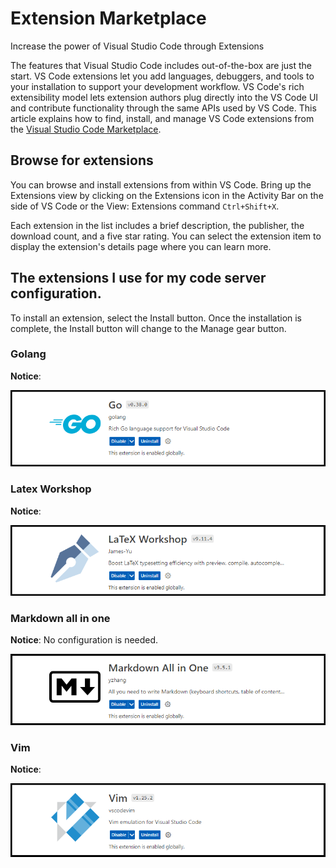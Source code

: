 # Extension Marketplace

Increase the power of Visual Studio Code through Extensions

The features that Visual Studio Code includes out-of-the-box are just the start. VS Code extensions let you add languages, debuggers, and tools to your installation to support your development workflow. VS Code's rich extensibility model lets extension authors plug directly into the VS Code UI and contribute functionality through the same APIs used by VS Code. This article explains how to find, install, and manage VS Code extensions from the [Visual Studio Code Marketplace](https://marketplace.visualstudio.com/VSCode).

## Browse for extensions
You can browse and install extensions from within VS Code. Bring up the Extensions view by clicking on the Extensions icon in the Activity Bar on the side of VS Code or the View: Extensions command `Ctrl+Shift+X`.

Each extension in the list includes a brief description, the publisher, the download count, and a five star rating. You can select the extension item to display the extension's details page where you can learn more.

## The extensions I use for my code server configuration.

To install an extension, select the Install button. Once the installation is complete, the Install button will change to the Manage gear button.

### Golang

**Notice**:

<img src="images/golang.png" alt="Golang">

### Latex Workshop

**Notice**:

<img src="images/latex.png" alt="LaTeX Workshop">

### Markdown all in one

**Notice**: No configuration is needed.

<img src="images/markdown.png" alt="Markdown all in one">

### Vim

**Notice**:

<img src="images/vim.png" alt="Vim">
